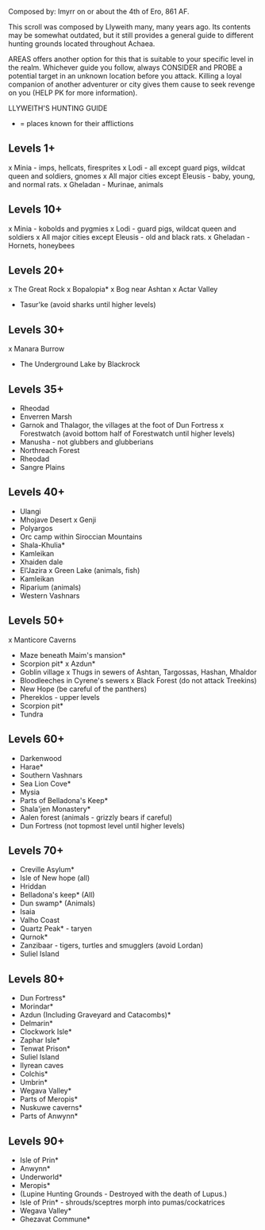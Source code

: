 Composed by: Imyrr on or about the 4th of Ero, 861 AF.

This scroll was composed by Llyweith many, many years ago. Its contents
may be somewhat outdated, but it still provides a general guide to
different hunting grounds located throughout Achaea.

AREAS offers another option for this that is suitable to your specific
level in the realm. Whichever guide you follow, always CONSIDER and
PROBE a potential target in an unknown location before you attack.
Killing a loyal companion of another adventurer or city gives them cause
to seek revenge on you (HELP PK for more information).


LLYWEITH'S HUNTING GUIDE

* = places known for their afflictions


Levels 1+
-----------
x Minia - imps, hellcats, firesprites
x Lodi - all except guard pigs, wildcat queen and soldiers, gnomes
x All major cities except Eleusis - baby, young, and normal rats.
x Gheladan - Murinae, animals


Levels 10+
------------
x Minia - kobolds and pygmies
x Lodi - guard pigs, wildcat queen and soldiers
x All major cities except Eleusis - old and black rats.
x Gheladan - Hornets, honeybees


Levels 20+
------------
x The Great Rock
x Bopalopia*
x Bog near Ashtan
x Actar Valley
- Tasur'ke (avoid sharks until higher levels)


Levels 30+
------------
x Manara Burrow
- The Underground Lake by Blackrock


Levels 35+
------------
- Rheodad
- Enverren Marsh
- Garnok and Thalagor, the villages at the foot of Dun Fortress
x Forestwatch (avoid bottom half of Forestwatch until higher levels)
- Manusha - not glubbers and glubberians
- Northreach Forest
- Rheodad
- Sangre Plains


Levels 40+
------------
- Ulangi
- Mhojave Desert
x Genji
- Polyargos
- Orc camp within Siroccian Mountains
- Shala-Khulia*
- Kamleikan
- Xhaiden dale
- El'Jazira
x Green Lake (animals, fish)
- Kamleikan
- Riparium (animals)
- Western Vashnars


Levels 50+
-------------
x Manticore Caverns
- Maze beneath Maim's mansion*
- Scorpion pit*
x Azdun*
- Goblin village
x Thugs in sewers of Ashtan, Targossas, Hashan, Mhaldor
- Bloodleeches in Cyrene's sewers
x Black Forest (do not attack Treekins)
- New Hope (be careful of the panthers)
- Phereklos - upper levels
- Scorpion pit*
- Tundra


Levels 60+
-------------
- Darkenwood
- Harae*
- Southern Vashnars
- Sea Lion Cove*
- Mysia
- Parts of Belladona's Keep*
- Shala'jen Monastery*
- Aalen forest (animals - grizzly bears if careful)
- Dun Fortress (not topmost level until higher levels)


Levels 70+
-------------
- Creville Asylum*
- Isle of New hope (all)
- Hriddan
- Belladona's keep* (All)
- Dun swamp* (Animals)
- Isaia
- Valho Coast
- Quartz Peak* - taryen
- Qurnok*
- Zanzibaar - tigers, turtles and smugglers (avoid Lordan)
- Suliel Island


Levels 80+
-----------
- Dun Fortress*
- Morindar*
- Azdun (Including Graveyard and Catacombs)*
- Delmarin*
- Clockwork Isle*
- Zaphar Isle*
- Tenwat Prison*
- Suliel Island
- Ilyrean caves
- Colchis*
- Umbrin*
- Wegava Valley*
- Parts of Meropis*
- Nuskuwe caverns*
- Parts of Anwynn*


Levels 90+
----------
- Isle of Prin*
- Anwynn*
- Underworld*
- Meropis*
- (Lupine Hunting Grounds - Destroyed with the death of Lupus.)
- Isle of Prin* - shrouds/sceptres morph into pumas/cockatrices
- Wegava Valley*
- Ghezavat Commune*
